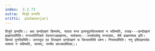 ```yaml
---
index:  3.2.73
sutra:  विजुपे छन्दसि
vritti:  padamanjari
---
```


	विजुपे छन्दसि।। अथ छन्दोग्रहणं किमर्थम्, यावता मन्त्र इत्यनुवृत्तेरेवभाषायां न भविष्यति, तत्राह---छन्दोग्रहणं ब्राह्मणार्थमिति। मन्त्रव्यतिरिक्तो वेदभागःउब्राह्मणम्, यथोक्तम्---तच्चोदकेषु मन्त्राख्या, शेषे ब्राह्मणशब्द इति। 
	किमर्थ पुनरिदमिति। उत्तरसूत्र एव विज्ग्रहणं छन्दोग्रहणं च क्रियतामिति प्रश्नः। नियमार्थमिति। ननु द्दशिग्रहणादेव भाषायां न भविष्यति, सत्यम्; तस्यैव प्रपञ्चार्थमिदम्।।
